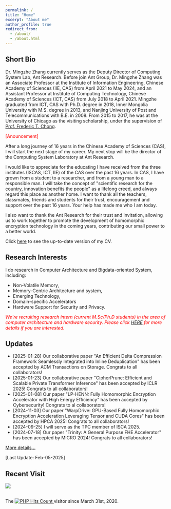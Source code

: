 ```yaml
---
permalink: /
title: "Home"
excerpt: "About me"
author_profile: true
redirect_from: 
  - /about/
  - /about.html
---
```


## Short Bio
Dr. Mingzhe Zhang currently serves as the Deputy Director of Computing System Lab, Ant Research. Before join Ant Group, Dr. Mingzhe Zhang was an Associate Professor at the Institute of Information Engineering, Chinese Academy of Sciences (IIE, CAS) from April 2021 to May 2024, and an Assistant Professor at Institute of Computing Technology, Chinese Academy of Sciences (ICT, CAS) from July 2018 to April 2021. Mingzhe graduated from ICT, CAS with Ph.D. degree in 2018, Inner Mongolia University with M.S. degree in 2013, and Nanjing University of Post and Telecommunications with B.E. in 2008. From 2015 to 2017, he was at the University of Chicago as the visiting scholarship, under the supervision of [Prof. Frederic T. Chong](http://people.cs.uchicago.edu/~ftchong/). 

<font color="#FF0000">[Anouncement]</font> 

After a long journey of 16 years in the Chinese Academy of Sciences (CAS), I will start the next stage of my career. My next stop will be the director of the Computing System Laboratory at Ant Research. 

I would like to appreciate for the educating I have received from the three institutes (ISCAS, ICT, IIE) of the CAS over the past 16 years. In CAS, I have grown from a student to a researcher, and from a young man to a responsible man. I will take the concept of "scientific research for the country, innovation benefits the people" as a lifelong creed, and always regard this place as another home. I want to thank all the teachers, classmates, friends and students for their trust, encouragement and support over the past 16 years. Your help has made me who I am today.

I also want to thank the Ant Research for their trust and invitation, allowing us to work together to promote the development of homomorphic encryption technology in the coming years, contributing our small power to a better world.

Click [here](../pages/cv) to see the up-to-date version of my CV.


## Research Interests
I do research in Computer Architecture and Bigdata-oriented System, including:

- Non-Volatile Memory,
- Memory-Centric Architecture and system,
- Emerging Technology,
- Domain-specific Accelerators
- Hardware Support for Security and Privacy.

<font color="#FF0000"><i>We're recruiting research intern (current M.Sc/Ph.D students) in the area of computer architecture and hardware security. Please click <a href="../pages/recruiting">HERE</a> for more details if you are interested.</i></font>

## Updates

+ [2025-01-28] Our collaborative paper "An Efficient Delta Compression Framework Seamlessly Integrated into Inline Deduplication" has been accepted by ACM Transactions on Storage. Congrats to all collaborators!
+ [2025-01-23] Our collaborative paper "CipherPrune: Efficient and Scalable Private Transformer Inference" has been accepted by ICLR 2025! Congrats to all collaborators!
+ [2025-01-08] Our paper "LP-HENN: Fully Homomorphic Encryption Accelerator with High Energy Efficiency" has been accepted by Cybersecurity! Congrats to al collaborators!
+ [2024-11-03] Our paper "WarpDrive: GPU-Based Fully Homomorphic Encryption Acceleration Leveraging Tensor and CUDA Cores" has been accepted by HPCA 2025! Congrats to all collaborators!
+ [2024-09-25] I will serve as the TPC member of ISCA 2025.
+ [2024-07-18] Our paper "Trinity: A General Purpose FHE Accelerator" has been accepted by MICRO 2024! Congrats to all collaborators!

[More details...](../news/all-news)

\[Last Update: Feb-05-2025\]

   

## Recent Visit

<a href="https://clustrmaps.com/site/17p9b" title="Visit tracker"><img src="//www.clustrmaps.com/map_v2.png?d=_x7tqyOr885brXGvZjrsKqXa4MFwSfmlCNrM9Pdv_q4&cl=ffffff" /></a>

<br>
<!-- hitwebcounter Code START -->
The <a href="https://www.hitwebcounter.com" target="_blank">
<img src="https://hitwebcounter.com/counter/counter.php?page=7218568&style=0006&nbdigits=8&type=page&initCount=0" title="User Stats" Alt="PHP Hits Count"   border="0" > 
</a> visitor since March 31st, 2020.      
